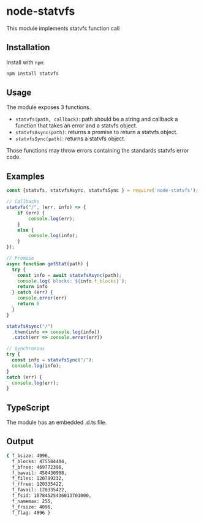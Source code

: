 node-statvfs
==============

This module implements statvfs function call

Installation
------------

Install with `npm`:

``` bash
npm install statvfs
```

Usage
--------

The module exposes 3 functions.

- `statvfs(path, callback)`: path should be a string and callback a function that takes an error and a statvfs object.
- `statvfsAsync(path)`: returns a promise to return a statvfs object.
- `statvfsSync(path)`: returns a statvfs object.

Those functions may throw errors containing the standards statvfs error code.

Examples
--------

``` js
const {statvfs, statvfsAsync, statvfsSync } = require('node-statvfs');

// Callbacks
statvfs("/", (err, info) => {
    if (err) {
        console.log(err);
    }
    else {
        console.log(info);
    }
});

// Promise
async function getStat(path) {
  try {
    const info = await statvfsAsync(path);
    console.log(`blocks: ${info.f_blocks}`);
    return info
  } catch (err) {
    console.error(err)
    return 0
  }
}

statvfsAsync("/")
  .then(info => console.log(info))
  .catch(err => console.error(err))

// Synchronous
try {
  const info = statvfsSync("/");
  console.log(info);
}
catch (err) {
  console.log(err);
}
```

TypeScript
----------

The module has an embedded .d.ts file.

Output
------

``` bash
{ f_bsize: 4096,
  f_blocks: 475584404,
  f_bfree: 469772396,
  f_bavail: 450430908,
  f_files: 120799232,
  f_ffree: 120335422,
  f_favail: 120335422,
  f_fsid: 10784525436013701000,
  f_namemax: 255,
  f_frsize: 4096,
  f_flag: 4096 }
```
